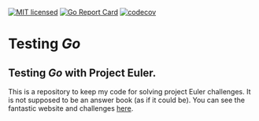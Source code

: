 [![MIT licensed](https://img.shields.io/badge/license-MIT-blue.svg)](./LICENSE)
[![Go Report Card](https://goreportcard.com/badge/github.com/andrew-field/testing_go)](https://goreportcard.com/report/github.com/andrew-field/testing_go)
[![codecov](https://codecov.io/gh/andrew-field/testing_go/branch/master/graph/badge.svg)](https://codecov.io/gh/andrew-field/testing_go)

# Testing *Go*

## Testing *Go* with Project Euler.  
This is a repository to keep my code for solving project Euler challenges. It is not supposed to be an answer book (as if it could be). You can see the fantastic website and challenges [here](https://projecteuler.net/ "Project Euler").
